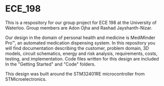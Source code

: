 # ECE_198

This is a respository for our group project for ECE 198 at the University of Waterloo. Group members are Adon Ojha and Rashad Jayshanth-Nizar.

Our design in the domain of personal health and medicine is MediMinder Pro™, an automated medication dispensing system. In this repository you will find documentation describing the customer, problem domain, 3D models, circuit schematics, 
energy and risk analysis, requirements, costs, testing, and implementation. Code files written for this design are included In the "Getting Started" and "Code" folders.

This design was built around the STM32401RE microcontroller from STMicroelectronics.
